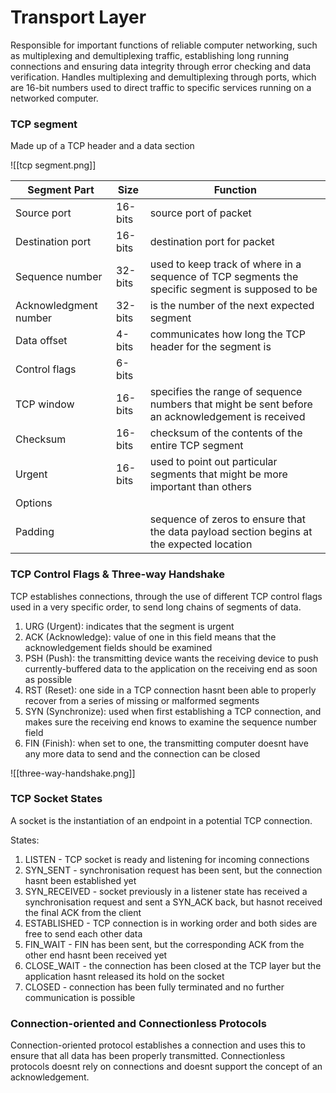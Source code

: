 # Transport Layer
Responsible for important functions of reliable computer networking, such as multiplexing and demultiplexing traffic, establishing long running connections and ensuring data integrity through error checking and data verification. Handles multiplexing and demultiplexing through ports, which are 16-bit numbers used to direct traffic to specific services running on a networked computer.

### TCP segment
Made up of a TCP header and a data section

![[tcp segment.png]]

| **Segment Part**          | **Size**    | **Function**                                                                                         |
| --------------------- | ------- | ------------------------------------------------------------------------------------------------ |
| Source port           | 16-bits | source port of packet                                                                            |
| Destination port      | 16-bits | destination port for packet                                                                      |
| Sequence number       | 32-bits | used to keep track of where in a sequence of TCP segments the specific segment is supposed to be |
| Acknowledgment number | 32-bits | is the number of the next expected segment                                                       |
| Data offset           | 4-bits  | communicates how long the TCP header for the segment is                                          |
| Control flags         | 6-bits  |                                                                                                  |
| TCP window            | 16-bits | specifies the range of sequence numbers that might be sent before an acknowledgement is received |
| Checksum              | 16-bits | checksum of the contents of the entire TCP segment                                               |
| Urgent                | 16-bits | used to point out particular segments that might be more important than others                   |
| Options               |         |                                                                                                  |
| Padding               |         | sequence of zeros to ensure that the data payload section begins at the expected location                                                                                                 |

### TCP Control Flags & Three-way Handshake
TCP establishes connections, through the use of different TCP control flags used in a very specific order, to send long chains of segments of data. 

1. URG (Urgent): indicates that the segment is urgent
2. ACK (Acknowledge): value of one in this field means that the acknowledgement fields should be examined
3. PSH (Push): the transmitting device wants the receiving device to push currently-buffered data to the application on the receiving end as soon as possible
4. RST (Reset): one side in a TCP connection hasnt been able to properly recover from a series of missing or malformed segments
5. SYN (Synchronize): used when first establishing a TCP connection, and makes sure the receiving end knows to examine the sequence number field
6. FIN (Finish): when set to one, the transmitting computer doesnt have any more data to send and the connection can be closed

![[three-way-handshake.png]]

### TCP Socket States
A socket is the instantiation of an endpoint in a potential TCP connection.

States:
1. LISTEN - TCP socket is ready and listening for incoming connections
2. SYN_SENT - synchronisation request has been sent, but the connection hasnt been established yet
3. SYN_RECEIVED - socket previously in a listener state has received a synchronisation request and sent a SYN_ACK back, but hasnot received the final ACK from the client
4. ESTABLISHED - TCP connection is in working order and both sides are free to send each other data
5. FIN_WAIT - FIN has been sent, but the corresponding ACK from the other end hasnt been received yet
6. CLOSE_WAIT - the connection has been closed at the TCP layer but the application hasnt released its hold on the socket
7. CLOSED - connection has been fully terminated and no further communication is possible

### Connection-oriented and Connectionless Protocols
Connection-oriented protocol establishes a connection and uses this to ensure that all data has been properly transmitted. Connectionless protocols doesnt rely on connections and doesnt support the concept of an acknowledgement.